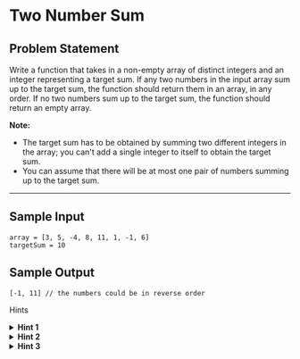 # Two Number Sum

## Problem Statement

Write a function that takes in a non-empty array of distinct integers and an integer representing a target sum. If any two numbers in the input array sum up to the target sum, the function should return them in an array, in any order. If no two numbers sum up to the target sum, the function should return an empty array.

**Note:**

- The target sum has to be obtained by summing two different integers in the array; you can't add a single integer to itself to obtain the target sum.
- You can assume that there will be at most one pair of numbers summing up to the target sum.

---

## Sample Input

```plaintext
array = [3, 5, -4, 8, 11, 1, -1, 6]
targetSum = 10
```

## Sample Output

```plaintext
[-1, 11] // the numbers could be in reverse order
```

Hints

<details> <summary><b>Hint 1</b></summary>
Try using two for loops to sum all possible pairs of numbers in the input array. What are the time and space implications of this approach?

</details><details> <summary><b>Hint 2</b></summary>
Realize that for every number X in the input array, you are essentially trying to find a corresponding number Y such that 
X
+
Y
=
targetSum
X+Y=targetSum. With two variables in this equation known to you, it shouldn't be hard to solve for Y.

</details><details> <summary><b>Hint 3</b></summary>
Try storing every number in a hash table, solving the equation mentioned in Hint #2 for every number, and checking if the Y that you find is stored in the hash table. What are the time and space implications of this approach?

</details>
